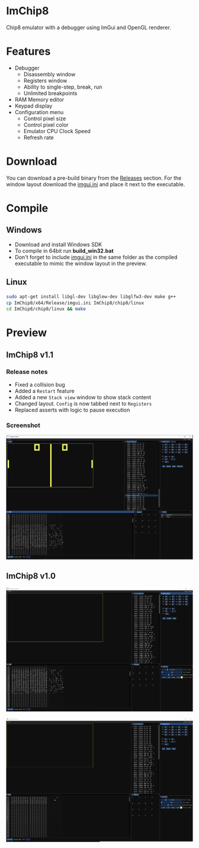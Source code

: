 # ImChip8
 Chip8 emulator with a debugger using ImGui and OpenGL renderer.

# Features
* Debugger
    * Disassembly window
    * Registers window
    * Ability to single-step, break, run
    * Unlimited breakpoints
* RAM Memory editor
* Keypad display
* Configuration menu
    * Control pixel size
    * Control pixel color
    * Emulator CPU Clock Speed
    * Refresh rate

# Download
You can download a pre-build binary from the [Releases](https://github.com/uafio/ImChip8/releases/tag/1) section. For the window layout download the [imgui.ini](https://github.com/uafio/ImChip8/releases/download/1/imgui.ini) and place it next to the executable.

# Compile
## Windows
* Download and install Windows SDK
* To compile in 64bit run **build_win32.bat**
* Don't forget to include [imgui.ini](https://github.com/uafio/ImChip8/releases/download/1/imgui.ini) in the same folder as the compiled executable to mimic the window layout in the preview.

## Linux
```sh
sudo apt-get install libgl-dev libglew-dev libglfw3-dev make g++
cp ImChip8/x64/Release/imgui.ini ImChip8/chip8/linux
cd ImChip8/chip8/linux && make
```

# Preview
## ImChip8 v1.1
### Release notes
* Fixed a collision bug
* Added a `Restart` feature
* Added a new `Stack view` window to show stack content
* Changed layout. `Config` is now tabbed next to `Registers`
* Replaced asserts with logic to pause execution

### Screenshot
![ImGhip8v1.1](sample/ImChip8_v1.1.PNG)

## ImChip8 v1.0
![PONG](sample/ImChip8PreviewPong.gif)

![DEMO](sample/ImChip8PreviewDemo.gif)
